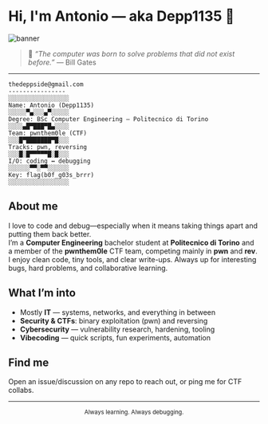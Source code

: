# Hi, I'm Antonio — aka **Depp1135** 👋

![banner](https://user-images.githubusercontent.com/placeholder/hero.gif)

> 💬 *“The computer was born to solve problems that did not exist before.”* — Bill Gates

---

```text
thedeppside@gmail.com                                                   
----------------                                                        ░░░░░░░░░░░░░░░░░
Name: Antonio (Depp1135)                                                ░░░░░▀▄░░░▄▀░░░░░
Degree: BSc Computer Engineering — Politecnico di Torino                ░░░░▄█▀███▀█▄░░░░
Team: pwnthem0le (CTF)                                                  ░░░█▀███████▀█░░░
Tracks: pwn, reversing                                                  ░░░█░█▀▀▀▀▀█░█░░░
I/O: coding ↔ debugging                                                 ░░░░░░▀▀░▀▀░░░░░░
Key: flag(b0f_g03s_brrr)                                                ░░░░░░░░░░░░░░░░░
```



## About me
I love to code and debug—especially when it means taking things apart and putting them back better.  
I’m a **Computer Engineering** bachelor student at **Politecnico di Torino** and a member of the **pwnthem0le** CTF team, competing mainly in **pwn** and **rev**. I enjoy clean code, tiny tools, and clear write-ups. Always up for interesting bugs, hard problems, and collaborative learning.

## What I’m into
- Mostly **IT** — systems, networks, and everything in between
- **Security & CTFs**: binary exploitation (pwn) and reversing
- **Cybersecurity** — vulnerability research, hardening, tooling
- **Vibecoding** — quick scripts, fun experiments, automation


## Find me
Open an issue/discussion on any repo to reach out, or ping me for CTF collabs.

---

<p align="center">
  <sub>Always learning. Always debugging.</sub>
</p>
